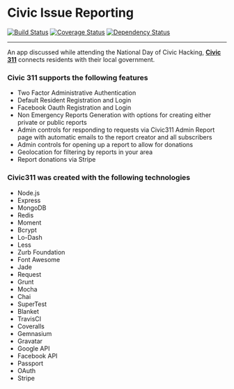 Civic Issue Reporting
========================


[![Build Status](https://travis-ci.org/AimeeKnight/Civic311.svg?branch=master)](https://travis-ci.org/AimeeKnight/Civic311)
[![Coverage Status](https://coveralls.io/repos/AimeeKnight/Civic311/badge.png)](https://coveralls.io/r/AimeeKnight/Civic311)
[![Dependency Status](https://gemnasium.com/AimeeKnight/Civic311.svg)](https://gemnasium.com/AimeeKnight/Civic311)

- - -
<p>An app discussed while attending the National Day of Civic Hacking, <a href='http://civic311.aimeemarieknight.us/'><strong>Civic 311</strong></a> connects residents with their local government.</p>

### Civic 311 supports the following features

- Two Factor Administrative Authentication
- Default Resident Registration and Login
- Facebook Oauth Registration and Login
- Non Emergency Reports Generation with options for creating either private or public reports
- Admin controls for responding to requests via Civic311 Admin Report page with automatic emails to the report creator and all subscribers
- Admin controls for opening up a report to allow for donations
- Geolocation for filtering by reports in your area
- Report donations via Stripe

### Civic311 was created with the following technologies
- Node.js
- Express
- MongoDB
- Redis
- Moment
- Bcrypt
- Lo-Dash
- Less
- Zurb Foundation
- Font Awesome
- Jade
- Request
- Grunt
- Mocha
- Chai
- SuperTest
- Blanket
- TravisCI
- Coveralls
- Gemnasium
- Gravatar
- Google API
- Facebook API
- Passport
- OAuth
- Stripe
